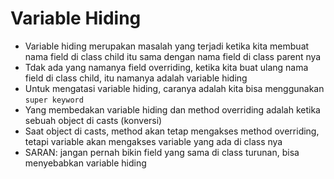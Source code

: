 # Variable Hiding

- Variable hiding merupakan masalah yang terjadi ketika kita membuat nama field di class child itu sama dengan nama field di class parent nya
- Tdak ada yang namanya field overriding, ketika kita buat ulang nama field di class child, itu namanya adalah variable hiding
- Untuk mengatasi variable hiding, caranya adalah kita bisa menggunakan `super keyword`
- Yang membedakan variable hiding dan method overriding adalah ketika sebuah object di casts (konversi)
- Saat object di casts, method akan tetap mengakses method overriding, tetapi variable akan mengakses variable yang ada di class nya 
- SARAN: jangan pernah bikin field yang sama di class turunan, bisa menyebabkan variable hiding